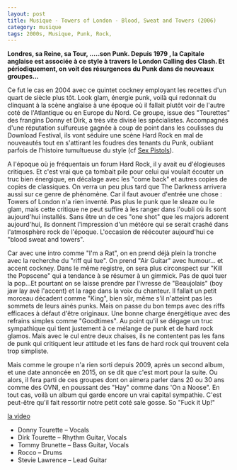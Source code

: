 ```yaml
---
layout: post
title: Musique - Towers of London - Blood, Sweat and Towers (2006)
category: musique
tags: 2000s, Musique, Punk, Rock,
---
```

**Londres, sa Reine, sa Tour, .....son Punk. Depuis 1979 , la Capitale anglaise est associée à ce style à travers le London Calling des Clash. Et périodiquement, on voit des résurgences du Punk dans de nouveaux groupes...**

Ce fut le cas en 2004 avec ce quintet cockney employant les recettes d'un quart de siècle plus tôt. Look glam, énergie punk, voilà qui redonnait du clinquant à la scène anglaise à une époque où il fallait plutôt voir de l'autre coté de l'Atlantique ou en Europe du Nord. Ce groupe, issue des "Tourettes" des frangins Donny et Dirk, a très vite divisé les spécialistes. Accompagnés d'une réputation sulfureuse gagnée à coup de point dans les coulisses du Download Festival, ils vont séduire une scène Hard Rock en mal de nouveautés tout en s'attirant les foudres des tenants du Punk, oubliant parfois de l'histoire tumultueuse du style (cf <a href="https://cheziceman.wordpress.com/2009/02/21/sex-pistols-never-mind-the-bollocks-heres-the-sex-pistols/"><span style="text-decoration:underline;">Sex Pistols</a>).

A l'époque où je fréquentais un forum Hard Rock, il y avait eu d'élogieuses critiques. Et c'est vrai que ça tombait pile pour celui qui voulait écouter un truc bien énergique, en décalage avec les "come back" et autres copies de copies de classiques. On verra un peu plus tard que The Darkness arrivera aussi sur ce genre de phénomène. Car il faut avouer d'entrée une chose : Towers of London n'a rien inventé. Pas plus le punk que le sleaze ou le glam, mais cette critique ne peut suffire à les ranger dans l'oubli où ils sont aujourd'hui installés. Sans être un de ces "one shot" que les majors adorent aujourd'hui, ils donnent l'impression d'un météore qui se serait crashé dans l'atmosphère rock de l'époque. L'occasion de réécouter aujourd'hui ce "blood sweat and towers".

Car avec une intro comme "I'm a Rat", on en prend déjà plein la tronche avec la recherche du "riff qui tue". On prend "Air Guitar" avec humour... et accent cockney. Dans le même registre, on sera plus circonspect sur "Kill the Popscene" qui a tendance à se résumer à un gimmick. Pas de quoi tuer la pop...Et pourtant on se laisse prendre par l'ivresse de "Beaujolais" (boy jaw lay avé l'accent) et la rage dans la voix du chanteur. Il fallait un petit morceau décadent comme "King", bien sûr, même s'il n'atteint pas les sommets de leurs ainés punks. Mais on passe du bon temps avec des riffs efficaces à défaut d'être originaux. Une bonne charge énergétique avec des refrains simples comme "Goodtimes". Au point qu'il se dégage un truc sympathique qui tient justement à ce mélange de punk et de hard rock glamos. Mais avec le cul entre deux chaises, ils ne contentent pas les fans de punk qui critiquent leur attitude et les fans de hard rock qui trouvent cela trop simpliste.

Mais comme le groupe n'a rien sorti depuis 2009, après un second album, et une date annoncée en 2015, on se dit que c'est mort pour la suite. Ou alors, il fera parti de ces groupes dont on aimera parler dans 20 ou 30 ans comme des OVNI, en poussant des "Hay" comme dans 'On a Noose". En tout cas, voilà un album qui garde encore un vrai capital sympathie. C'est peut-être qu'il fait ressortir notre petit coté sale gosse. So "Fuck it Up!"

[la video](https://www.youtube.com/watch?v=9SPbJWaG5k8)

* Donny Tourette – Vocals
* Dirk Tourette – Rhythm Guitar, Vocals
* Tommy Brunette – Bass Guitar, Vocals
* Rocco – Drums
* Stevie Lawrence – Lead Guitar

